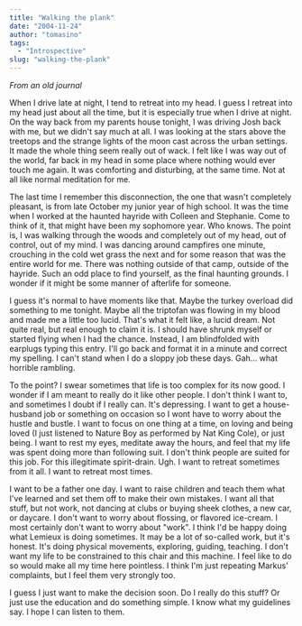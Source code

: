 ```yaml
---
title: "Walking the plank"
date: "2004-11-24"
author: "tomasino"
tags:
  - "Introspective"
slug: "walking-the-plank"
---
```


<span style="font-style: italic;">From an old journal</span>

When I drive late at night, I tend to retreat into my head. I guess I
retreat into my head just about all the time, but it is especially true
when I drive at night. On the way back from my parents house tonight, I
was driving Josh back with me, but we didn't say much at all. I was
looking at the stars above the treetops and the strange lights of the
moon cast across the urban settings. It made the whole thing seem really
out of wack. I felt like I was way out of the world, far back in my head
in some place where nothing would ever touch me again. It was comforting
and disturbing, at the same time. Not at all like normal meditation for
me.

The last time I remember this disconnection, the one that wasn't
completely pleasant, is from late October my junior year of high school.
It was the time when I worked at the haunted hayride with Colleen and
Stephanie. Come to think of it, that might have been my sophomore year.
Who knows. The point is, I was walking through the woods and completely
out of my head, out of control, out of my mind. I was dancing around
campfires one minute, crouching in the cold wet grass the next and for
some reason that was the entire world for me. There was nothing outside
of that camp, outside of the hayride. Such an odd place to find
yourself, as the final haunting grounds. I wonder if it might be some
manner of afterlife for someone.

I guess it's normal to have moments like that. Maybe the turkey overload
did something to me tonight. Maybe all the triptofan was flowing in my
blood and made me a little too lucid. That's what it felt like, a lucid
dream. Not quite real, but real enough to claim it is. I should have
shrunk myself or started flying when I had the chance. Instead, I am
blindfolded with earplugs typing this entry. I'll go back and format it
in a minute and correct my spelling. I can't stand when I do a sloppy
job these days. Gah... what horrible rambling.

To the point? I swear sometimes that life is too complex for its now
good. I wonder if I am meant to really do it like other people. I don't
think I want to, and sometimes I doubt if I really can. It's depressing.
I want to get a house-husband job or something on occasion so I wont
have to worry about the hustle and bustle. I want to focus on one thing
at a time, on loving and being loved (I just listened to Nature Boy as
performed by Nat King Cole), or just being. I want to rest my eyes,
meditate away the hours, and feel that my life was spent doing more than
following suit. I don't think people are suited for this job. For this
illegitimate spirit-drain. Ugh. I want to retreat sometimes from it all.
I want to retreat most times.

I want to be a father one day. I want to raise children and teach them
what I've learned and set them off to make their own mistakes. I want
all that stuff, but not work, not dancing at clubs or buying sheek
clothes, a new car, or daycare. I don't want to worry about flossing, or
flavored ice-cream. I most certainly don't want to worry about "work". I
think I'd be happy doing what Lemieux is doing sometimes. It may be a
lot of so-called work, but it's honest. It's doing physical movements,
exploring, guiding, teaching. I don't want my life to be constrained to
this chair and this machine. I feel like to do so would make all my time
here pointless. I think I'm just repeating Markus' complaints, but I
feel them very strongly too.

I guess I just want to make the decision soon. Do I really do this
stuff? Or just use the education and do something simple. I know what my
guidelines say. I hope I can listen to them.
